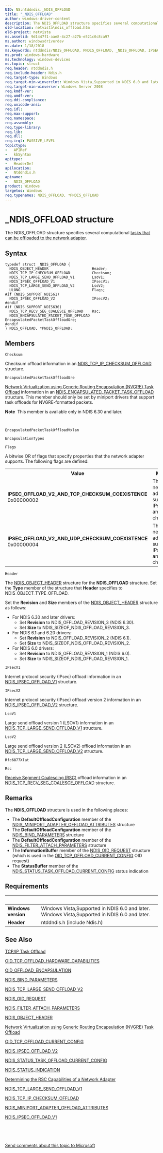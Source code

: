 ```yaml
---
UID: NS:ntddndis._NDIS_OFFLOAD
title: "_NDIS_OFFLOAD"
author: windows-driver-content
description: The NDIS_OFFLOAD structure specifies several computational tasks that can be offloaded to the network adapter.
old-location: netvista\ndis_offload.htm
old-project: netvista
ms.assetid: 9d1447f1-aae8-4c27-a27b-e521c0c8ca97
ms.author: windowsdriverdev
ms.date: 1/18/2018
ms.keywords: ntddndis/NDIS_OFFLOAD, PNDIS_OFFLOAD, _NDIS_OFFLOAD, IPSEC_OFFLOAD_V2_AND_TCP_CHECKSUM_COEXISTENCE, NDIS_OFFLOAD structure [Network Drivers Starting with Windows Vista], ntddndis/PNDIS_OFFLOAD, PNDIS_OFFLOAD structure pointer [Network Drivers Starting with Windows Vista], IPSEC_OFFLOAD_V2_AND_UDP_CHECKSUM_COEXISTENCE, NDIS_OFFLOAD, netvista.ndis_offload, *PNDIS_OFFLOAD, tcpip_offload_ref_e5f796e9-714c-43f9-98e4-1d0de0dcc8ee.xml
ms.prod: windows-hardware
ms.technology: windows-devices
ms.topic: struct
req.header: ntddndis.h
req.include-header: Ndis.h
req.target-type: Windows
req.target-min-winverclnt: Windows Vista,Supported in NDIS 6.0 and later.
req.target-min-winversvr: Windows Server 2008
req.kmdf-ver: 
req.umdf-ver: 
req.ddi-compliance: 
req.unicode-ansi: 
req.idl: 
req.max-support: 
req.namespace: 
req.assembly: 
req.type-library: 
req.lib: 
req.dll: 
req.irql: PASSIVE_LEVEL
topictype:
-	APIRef
-	kbSyntax
apitype:
-	HeaderDef
apilocation:
-	Ntddndis.h
apiname:
-	NDIS_OFFLOAD
product: Windows
targetos: Windows
req.typenames: NDIS_OFFLOAD, *PNDIS_OFFLOAD
---
```


# _NDIS_OFFLOAD structure
The NDIS_OFFLOAD structure specifies several computational <a href="https://docs.microsoft.com/en-us/windows-hardware/drivers/network/task-offload">tasks that can be offloaded to the network adapter</a>.

## Syntax
````
typedef struct _NDIS_OFFLOAD {
  NDIS_OBJECT_HEADER                    Header;
  NDIS_TCP_IP_CHECKSUM_OFFLOAD          Checksum;
  NDIS_TCP_LARGE_SEND_OFFLOAD_V1        LsoV1;
  NDIS_IPSEC_OFFLOAD_V1                 IPsecV1;
  NDIS_TCP_LARGE_SEND_OFFLOAD_V2        LsoV2;
  ULONG                                 Flags;
#if (NDIS_SUPPORT_NDIS61)
  NDIS_IPSEC_OFFLOAD_V2                 IPsecV2;
#endif 
#if (NDIS_SUPPORT_NDIS630)
  NDIS_TCP_RECV_SEG_COALESCE_OFFLOAD    Rsc;
  NDIS_ENCAPSULATED_PACKET_TASK_OFFLOAD EncapsulatedPacketTaskOffloadGre;
#endif 
} NDIS_OFFLOAD, *PNDIS_OFFLOAD;
````

## Members


`Checksum`

Checksum offload information in an 
     <a href="..\ntddndis\ns-ntddndis-_ndis_tcp_ip_checksum_offload.md">
     NDIS_TCP_IP_CHECKSUM_OFFLOAD</a> structure.

`EncapsulatedPacketTaskOffloadGre`

<a href="https://msdn.microsoft.com/en-us/library/windows/hardware/jj991956">Network Virtualization using Generic Routing Encapsulation (NVGRE) Task Offload</a> information in an <a href="..\ntddndis\ns-ntddndis-_ndis_encapsulated_packet_task_offload.md">NDIS_ENCAPSULATED_PACKET_TASK_OFFLOAD</a> structure. This member should only be set by miniport drivers that support task offloads for NVGRE-formatted packets.<div class="alert"><b>Note</b>  This member is available only in NDIS 6.30 and later. </div>
<div> </div>

`EncapsulatedPacketTaskOffloadVxlan`



`EncapsulationTypes`



`Flags`

A bitwise OR  of flags that specify properties that the network adapter supports. The following flags are defined.

<table>
<tr>
<th>Value</th>
<th>Meaning</th>
</tr>
<tr>
<td width="40%"><a id="IPSEC_OFFLOAD_V2_AND_TCP_CHECKSUM_COEXISTENCE"></a><a id="ipsec_offload_v2_and_tcp_checksum_coexistence"></a><dl>
<dt><b>IPSEC_OFFLOAD_V2_AND_TCP_CHECKSUM_COEXISTENCE</b></dt>
<dt>0x00000002</dt>
</dl>
</td>
<td width="60%">
The network adapter supports IPsecV2 and TCP checksums.

</td>
</tr>
<tr>
<td width="40%"><a id="IPSEC_OFFLOAD_V2_AND_UDP_CHECKSUM_COEXISTENCE"></a><a id="ipsec_offload_v2_and_udp_checksum_coexistence"></a><dl>
<dt><b>IPSEC_OFFLOAD_V2_AND_UDP_CHECKSUM_COEXISTENCE</b></dt>
<dt>0x00000004</dt>
</dl>
</td>
<td width="60%">
The network adapter supports IPsecV2 and UDP checksums.

</td>
</tr>
</table>

`Header`

The 
     <a href="..\ntddndis\ns-ntddndis-_ndis_object_header.md">NDIS_OBJECT_HEADER</a> structure for the
     <b>NDIS_OFFLOAD</b> structure. Set the 
     <b>Type</b> member of the structure that 
     <b>Header</b> specifies to NDIS_OBJECT_TYPE_OFFLOAD.
     

Set the <b>Revision</b> and <b>Size</b> members of the <a href="..\ntddndis\ns-ntddndis-_ndis_object_header.md">NDIS_OBJECT_HEADER</a> structure as follows:<ul>
<li>For NDIS 6.30 and later drivers:<ul>
<li>Set <b>Revision</b> to NDIS_OFFLOAD_REVISION_3 (NDIS 6.30).</li>
<li>Set <b>Size</b> to NDIS_SIZEOF_NDIS_OFFLOAD_REVISION_3.</li>
</ul>
</li>
<li>For NDIS 6.1 and 6.20 drivers:<ul>
<li>Set <b>Revision</b> to NDIS_OFFLOAD_REVISION_2 (NDIS 6.1).</li>
<li>Set <b>Size</b> to NDIS_SIZEOF_NDIS_OFFLOAD_REVISION_2.</li>
</ul>
</li>
<li>For NDIS 6.0 drivers:<ul>
<li>Set <b>Revision</b> to NDIS_OFFLOAD_REVISION_1 (NDIS 6.0).</li>
<li>Set <b>Size</b> to NDIS_SIZEOF_NDIS_OFFLOAD_REVISION_1.</li>
</ul>
</li>
</ul>

`IPsecV1`

Internet protocol security (IPsec) offload information in an 
     <a href="..\ntddndis\ns-ntddndis-_ndis_ipsec_offload_v1.md">
     NDIS_IPSEC_OFFLOAD_V1</a> structure.

`IPsecV2`

Internet protocol security (IPsec) offload version 2 information in an 
      <a href="..\ntddndis\ns-ntddndis-_ndis_ipsec_offload_v2.md">NDIS_IPSEC_OFFLOAD_V2</a> structure.

`LsoV1`

Large send offload version 1 (LSOV1) information in an 
     <a href="..\ntddndis\ns-ntddndis-_ndis_tcp_large_send_offload_v1.md">
     NDIS_TCP_LARGE_SEND_OFFLOAD_V1</a> structure.

`LsoV2`

Large send offload version 2 (LSOV2) offload information in an 
     <a href="..\ntddndis\ns-ntddndis-_ndis_tcp_large_send_offload_v2.md">
     NDIS_TCP_LARGE_SEND_OFFLOAD_V2</a> structure.

`Rfc6877Xlat`



`Rsc`

<a href="https://msdn.microsoft.com/9CB2AB1C-924C-4A19-B1E7-70C8C5C05B46">Receive Segment Coalescing (RSC)</a> offload information in    an <a href="..\ntddndis\ns-ntddndis-_ndis_tcp_recv_seg_coalesce_offload.md">NDIS_TCP_RECV_SEG_COALESCE_OFFLOAD</a> structure.

## Remarks
The <b>NDIS_OFFLOAD</b> structure is used in the following places:<ul>
<li>The <b>DefaultOffloadConfiguration</b> member of the <a href="..\ndis\ns-ndis-_ndis_miniport_adapter_offload_attributes.md">NDIS_MINIPORT_ADAPTER_OFFLOAD_ATTRIBUTES</a> structure</li>
<li>The <b>DefaultOffloadConfiguration</b> member of the <a href="..\ndis\ns-ndis-_ndis_bind_parameters.md">NDIS_BIND_PARAMETERS</a> structure</li>
<li>The <b>DefaultOffloadConfiguration</b> member of the <a href="..\ndis\ns-ndis-_ndis_filter_attach_parameters.md">NDIS_FILTER_ATTACH_PARAMETERS</a> structure</li>
<li>The <b>InformationBuffer</b> member of the <a href="..\ndis\ns-ndis-_ndis_oid_request.md">NDIS_OID_REQUEST</a> structure (which is used in the <a href="https://docs.microsoft.com/en-us/windows-hardware/drivers/network/oid-tcp-offload-current-config">OID_TCP_OFFLOAD_CURRENT_CONFIG</a> OID request)</li>
<li>The <b>StatusBuffer</b> member of the <a href="https://msdn.microsoft.com/en-us/library/windows/hardware/ff567424">NDIS_STATUS_TASK_OFFLOAD_CURRENT_CONFIG</a> status indication</li>
</ul>

## Requirements
| &nbsp; | &nbsp; |
| ---- |:---- |
| **Windows version** | Windows Vista,Supported in NDIS 6.0 and later. Windows Vista,Supported in NDIS 6.0 and later. |
| **Header** | ntddndis.h (include Ndis.h) |

## See Also

<a href="https://docs.microsoft.com/en-us/windows-hardware/drivers/network/task-offload">TCP/IP Task Offload</a>



<a href="https://docs.microsoft.com/en-us/windows-hardware/drivers/network/oid-tcp-connection-offload-hardware-capabilities">OID_TCP_OFFLOAD_HARDWARE_CAPABILITIES</a>



<a href="https://msdn.microsoft.com/library/windows/hardware/ff569762">OID_OFFLOAD_ENCAPSULATION</a>



<a href="..\ndis\ns-ndis-_ndis_bind_parameters.md">NDIS_BIND_PARAMETERS</a>



<a href="..\ntddndis\ns-ntddndis-_ndis_tcp_large_send_offload_v2.md">
   NDIS_TCP_LARGE_SEND_OFFLOAD_V2</a>



<a href="..\ndis\ns-ndis-_ndis_oid_request.md">NDIS_OID_REQUEST</a>



<a href="..\ndis\ns-ndis-_ndis_filter_attach_parameters.md">NDIS_FILTER_ATTACH_PARAMETERS</a>



<a href="..\ntddndis\ns-ntddndis-_ndis_object_header.md">NDIS_OBJECT_HEADER</a>



<a href="https://msdn.microsoft.com/en-us/library/windows/hardware/jj991956">Network Virtualization using Generic Routing Encapsulation (NVGRE) Task Offload</a>



<a href="https://docs.microsoft.com/en-us/windows-hardware/drivers/network/oid-tcp-offload-current-config">OID_TCP_OFFLOAD_CURRENT_CONFIG</a>



<a href="..\ntddndis\ns-ntddndis-_ndis_ipsec_offload_v2.md">NDIS_IPSEC_OFFLOAD_V2</a>



<a href="https://msdn.microsoft.com/en-us/library/windows/hardware/ff567424">
   NDIS_STATUS_TASK_OFFLOAD_CURRENT_CONFIG</a>



<a href="..\ndis\ns-ndis-_ndis_status_indication.md">NDIS_STATUS_INDICATION</a>



<a href="https://msdn.microsoft.com/043A09F9-7D5D-4401-9645-19FDBD614659">Determining the RSC Capabilities of a Network Adapter</a>



<a href="..\ntddndis\ns-ntddndis-_ndis_tcp_large_send_offload_v1.md">
   NDIS_TCP_LARGE_SEND_OFFLOAD_V1</a>



<a href="..\ntddndis\ns-ntddndis-_ndis_tcp_ip_checksum_offload.md">NDIS_TCP_IP_CHECKSUM_OFFLOAD</a>



<a href="..\ndis\ns-ndis-_ndis_miniport_adapter_offload_attributes.md">
   NDIS_MINIPORT_ADAPTER_OFFLOAD_ATTRIBUTES</a>



<a href="..\ntddndis\ns-ntddndis-_ndis_ipsec_offload_v1.md">NDIS_IPSEC_OFFLOAD_V1</a>



 

 

<a href="mailto:wsddocfb@microsoft.com?subject=Documentation%20feedback [netvista\netvista]:%20NDIS_OFFLOAD structure%20 RELEASE:%20(1/18/2018)&amp;body=%0A%0APRIVACY STATEMENT%0A%0AWe use your feedback to improve the documentation. We don't use your email address for any other purpose, and we'll remove your email address from our system after the issue that you're reporting is fixed. While we're working to fix this issue, we might send you an email message to ask for more info. Later, we might also send you an email message to let you know that we've addressed your feedback.%0A%0AFor more info about Microsoft's privacy policy, see http://privacy.microsoft.com/en-us/default.aspx." title="Send comments about this topic to Microsoft">Send comments about this topic to Microsoft</a>